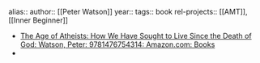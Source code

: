 alias::
author:: [[Peter Watson]]
year::
tags:: book
rel-projects:: [[AMT]], [[Inner Beginner]]

- [The Age of Atheists: How We Have Sought to Live Since the Death of God: Watson, Peter: 9781476754314: Amazon.com: Books](https://www.amazon.com/Age-Atheists-Sought-Since-Death/dp/1476754314)
-
